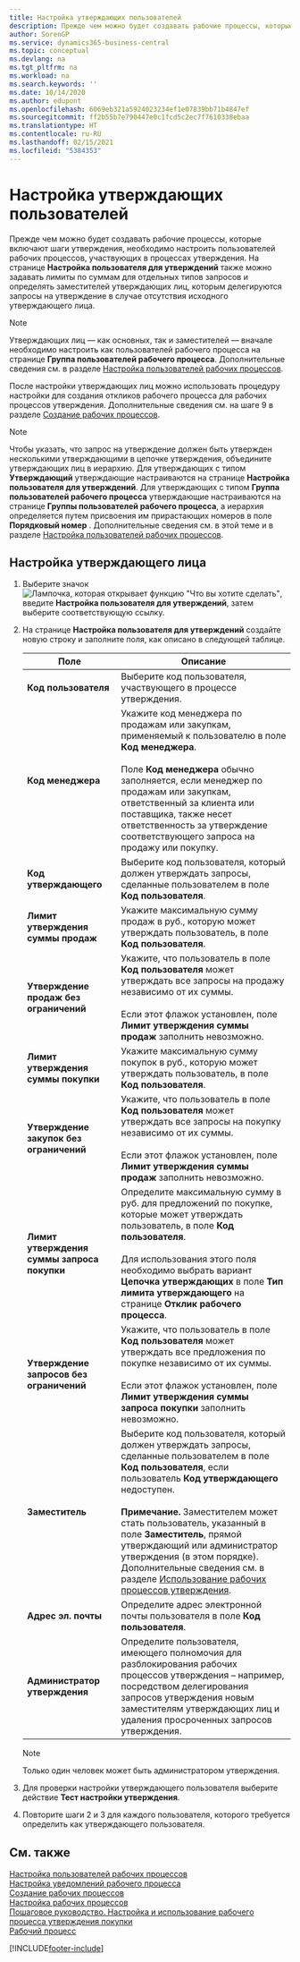 ```yaml
---
title: Настройка утверждающих пользователей
description: Прежде чем можно будет создавать рабочие процессы, которые включают шаги утверждения, необходимо настроить пользователей рабочих процессов, участвующих в процессах утверждения. На странице "Настройка пользователя для утверждений" также можно задавать лимиты по суммам для отдельных типов запросов и определять заместителей утверждающих лиц, которым делегируются запросы на утверждение в случае отсутствия исходного утверждающего лица.
author: SorenGP
ms.service: dynamics365-business-central
ms.topic: conceptual
ms.devlang: na
ms.tgt_pltfrm: na
ms.workload: na
ms.search.keywords: ''
ms.date: 10/14/2020
ms.author: edupont
ms.openlocfilehash: 6069eb321a5924023234ef1e07839bb71b4847ef
ms.sourcegitcommit: ff2b55b7e790447e0c1fcd5c2ec7f7610338ebaa
ms.translationtype: HT
ms.contentlocale: ru-RU
ms.lasthandoff: 02/15/2021
ms.locfileid: "5384353"
---
```

# <a name="set-up-approval-users"></a>Настройка утверждающих пользователей

Прежде чем можно будет создавать рабочие процессы, которые включают шаги утверждения, необходимо настроить пользователей рабочих процессов, участвующих в процессах утверждения. На странице **Настройка пользователя для утверждений** также можно задавать лимиты по суммам для отдельных типов запросов и определять заместителей утверждающих лиц, которым делегируются запросы на утверждение в случае отсутствия исходного утверждающего лица.  

> [!NOTE]  
> Утверждающих лиц — как основных, так и заместителей — вначале необходимо настроить как пользователей рабочего процесса на странице **Группа пользователей рабочего процесса**. Дополнительные сведения см. в разделе [Настройка пользователей рабочих процессов](across-how-to-set-up-workflow-users.md).  

 После настройки утверждающих лиц можно использовать процедуру настройки для создания откликов рабочего процесса для рабочих процессов утверждения. Дополнительные сведения см. на шаге 9 в разделе [Создание рабочих процессов](across-how-to-create-workflows.md).  

> [!NOTE]  
> Чтобы указать, что запрос на утверждение должен быть утвержден несколькими утверждающими в цепочке утверждения, объедините утверждающих лиц в иерархию. Для утверждающих с типом **Утверждающий** утверждающие настраиваются на странице **Настройка пользователя для утверждений**. Для утверждающих с типом **Группа пользователей рабочего процесса** утверждающие настраиваются на странице **Группы пользователей рабочего процесса**, а иерархия определяется путем присвоения им прирастающих номеров в поле **Порядковый номер** . Дополнительные сведения см. в этой теме и в разделе [Настройка пользователей рабочих процессов](across-how-to-set-up-workflow-users.md).  

## <a name="to-set-up-an-approval-user"></a>Настройка утверждающего лица

1. Выберите значок ![Лампочка, которая открывает функцию "Что вы хотите сделать"](media/ui-search/search_small.png "Что вы хотите сделать"), введите **Настройка пользователя для утверждений**, затем выберите соответствующую ссылку.  
2. На странице **Настройка пользователя для утверждений** создайте новую строку и заполните поля, как описано в следующей таблице.  

    |Поле|Описание|  
    |---------------------------------|---------------------------------------|  
    |**Код пользователя**|Выберите код пользователя, участвующего в процессе утверждения.|  
    |**Код менеджера**|Укажите код менеджера по продажам или закупкам, применяемый к пользователю в поле **Код менеджера**.<br /><br /> Поле **Код менеджера** обычно заполняется, если менеджер по продажам или закупкам, ответственный за клиента или поставщика, также несет ответственность за утверждение соответствующего запроса на продажу или покупку.|  
    |**Код утверждающего**|Выберите код пользователя, который должен утверждать запросы, сделанные пользователем в поле **Код пользователя**.|  
    |**Лимит утверждения суммы продаж**|Укажите максимальную сумму продаж в руб., которую может утверждать пользователь, в поле **Код пользователя**.|  
    |**Утверждение продаж без ограничений**|Укажите, что пользователь в поле **Код пользователя** может утверждать все запросы на продажу независимо от их суммы.<br /><br /> Если этот флажок установлен, поле **Лимит утверждения суммы продаж** заполнить невозможно.|  
    |**Лимит утверждения суммы покупки**|Укажите максимальную сумму покупок в руб., которую может утверждать пользователь, в поле **Код пользователя**.|  
    |**Утверждение закупок без ограничений**|Укажите, что пользователь в поле **Код пользователя** может утверждать все запросы на покупку независимо от их суммы.<br /><br /> Если этот флажок установлен, поле **Лимит утверждения суммы продаж** заполнить невозможно.|  
    |**Лимит утверждения суммы запроса покупки**|Определите максимальную сумму в руб. для предложений по покупке, которые может утверждать пользователь, в поле **Код пользователя**.<br /><br /> Для использования этого поля необходимо выбрать вариант **Цепочка утверждающих** в поле **Тип лимита утверждающего** на странице **Отклик рабочего процесса**.|  
    |**Утверждение запросов без ограничений**|Укажите, что пользователь в поле **Код пользователя** может утверждать все предложения по покупке независимо от их суммы.<br /><br /> Если этот флажок установлен, поле **Лимит утверждения суммы запроса покупки** заполнить невозможно.|  
    |**Заместитель**|Выберите код пользователя, который должен утверждать запросы, сделанные пользователем в поле **Код пользователя**, если пользователь **Код утверждающего** недоступен. <br /><br />**Примечание.** Заместителем может стать пользователь, указанный в поле **Заместитель**, прямой утверждающий или администратор утверждения (в этом порядке). Дополнительные сведения см. в разделе [Использование рабочих процессов утверждения](across-how-use-approval-workflows.md).|  
    |**Адрес эл. почты**|Определите адрес электронной почты пользователя в поле **Код пользователя**.|  
    |**Администратор утверждения**|Определите пользователя, имеющего полномочия для разблокирования рабочих процессов утверждения – например, посредством делегирования запросов утверждения новым заместителям утверждающих лиц и удаления просроченных запросов утверждения.|

    > [!Note]
    > Только один человек может быть администратором утверждения.

3. Для проверки настройки утверждающего пользователя выберите действие **Тест настройки утверждения**.  
4. Повторите шаги 2 и 3 для каждого пользователя, которого требуется определить как утверждающего пользователя.  

## <a name="see-also"></a>См. также

[Настройка пользователей рабочих процессов](across-how-to-set-up-workflow-users.md)   
[Настройка уведомлений рабочего процесса](across-setting-up-workflow-notifications.md)   
[Создание рабочих процессов](across-how-to-create-workflows.md)   
[Настройка рабочих процессов](across-set-up-workflows.md)   
[Пошаговое руководство. Настройка и использование рабочего процесса утверждения покупки](walkthrough-setting-up-and-using-a-purchase-approval-workflow.md)   
[Рабочий процесс](across-workflow.md)   


[!INCLUDE[footer-include](includes/footer-banner.md)]